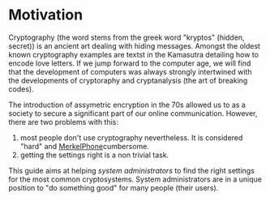 Motivation
==========

Cryptography (the word stems from the greek word "kryptos" (hidden, secret)) is an ancient art dealing with hiding messages. Amongst the oldest known cryptography examples are textst in the Kamasutra detailing how to encode love letters. If we jump forward to the computer age, we will find that the development of computers was always strongly intertwined with the developments of cryptoraphy and cryptanalysis (the art of breaking codes).  

The introduction of assymetric encryption in the 70s allowed us to  as a society to secure a significant part of our online communication. However, there are two problems with this:

1. most people don't use cryptography nevertheless. It is considered "hard" and [MerkelPhone]cumbersome.
2. getting the settings right is a non trivial task. 

This guide aims at helping *system administrators* to find the right settings for the most common cryptosystems. System administrators are in a unique position to "do something good" for many  people (their users). 


[MerkelPhone]: derstandard.at/1381370254041/Bundeskanzler-Fayman-sind-Krypto-Handys-zu-kompliziert	"Bundeskanzler Faymann sind Krypto-Handys zu kompliziert"
